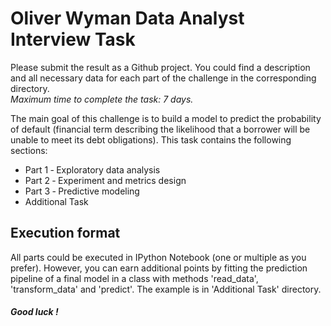 # Oliver Wyman Data Analyst Interview Task
Please submit the result as a Github project. You could find a description and all necessary data for each part of the challenge in the corresponding directory.  
*Maximum time to complete the task: 7 days.*

The main goal of this challenge is to build a model to predict the probability of default (financial term describing the likelihood that a borrower will be unable to meet its debt obligations). This task contains the following sections:
* Part 1 ‐ Exploratory data analysis
* Part 2 ‐ Experiment and metrics design
* Part 3 ‐ Predictive modeling
* Additional Task

## Execution format
All parts could be executed in IPython Notebook (one or multiple as you prefer). However, you can earn additional points by fitting the prediction pipeline of a final model in a class with methods 'read_data', 'transform_data' and 'predict'. The example is in 'Additional Task' directory.

##### Good luck !
